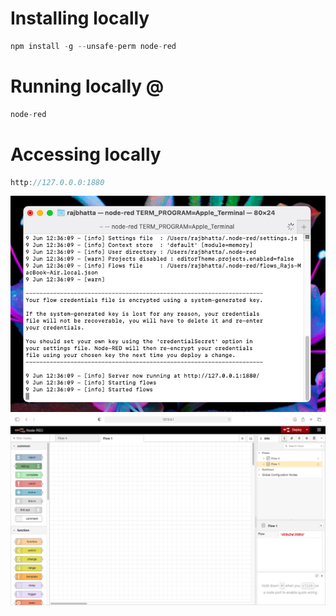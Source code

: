 # Installing locally #
```js
npm install -g --unsafe-perm node-red
```

# Running locally @
```js
node-red
```

# Accessing locally #
```js
http://127.0.0.0:1880
```

<img src="img/img1.png"/>
<img src="img/img2.png"/>